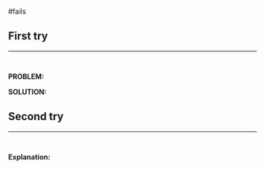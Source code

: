 #fails 
## First try
___
```go



```

**PROBLEM:**

**SOLUTION:**



## Second try
____
```go



```

**Explanation:**
